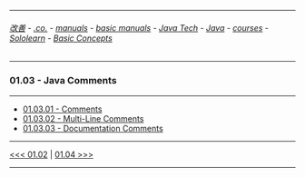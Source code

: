 
---

###### [改善](https://github.com/ttltrk/0C/blob/master/README.MD) - [.co.](https://github.com/ttltrk/PRG/blob/master/CODING.MD) - [manuals](https://github.com/ttltrk/PRG/blob/master/MAN.MD) - [basic manuals](https://github.com/ttltrk/PRG/blob/master/MANUALS.MD) - [Java Tech](https://github.com/ttltrk/PRG/blob/master/JAVA/DOC/JT/JT.MD) - [Java](https://github.com/ttltrk/PRG/blob/master/JAVA/DOC/OJM/OJM.MD) - [courses](https://github.com/ttltrk/PRG/blob/master/JAVA/DOC/CM/JT.MD) - [Sololearn](https://github.com/ttltrk/PRG/blob/master/JAVA/DOC/SL/SL.MD) - [Basic Concepts](https://github.com/ttltrk/PRG/blob/master/JAVA/DOC/SL/01/01.MD)

---

### 01.03 - Java Comments

---

* [01.03.01 - Comments](https://github.com/ttltrk/PRG/blob/master/JAVA/DOC/SL/01/0103/010301/010301.MD)
* [01.03.02 - Multi-Line Comments](https://github.com/ttltrk/PRG/blob/master/JAVA/DOC/SL/01/0103/010302/010302.MD)
* [01.03.03 - Documentation Comments](https://github.com/ttltrk/PRG/blob/master/JAVA/DOC/SL/01/0103/010303/010303.MD)

---

[<<< 01.02](https://github.com/ttltrk/PRG/blob/master/JAVA/DOC/SL/01/0102/0102.MD) |
[01.04 >>>](https://github.com/ttltrk/PRG/blob/master/JAVA/DOC/SL/01/0104/0104.MD)

---
